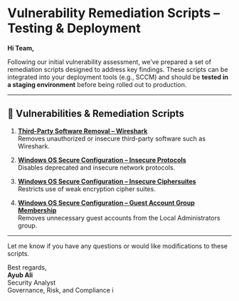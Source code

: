 # Vulnerability Remediation Scripts – Testing & Deployment

**Hi Team,**

Following our initial vulnerability assessment, we’ve prepared a set of remediation scripts designed to address key findings. These scripts can be integrated into your deployment tools (e.g., SCCM) and should be **tested in a staging environment** before being rolled out to production.

---

## 🔧 Vulnerabilities & Remediation Scripts

1. [**Third-Party Software Removal – Wireshark**](https://github.com/ayubhali/MISC/blob/main/vul-remediations/remediation-wireshark-uninstall.ps1)  
   Removes unauthorized or insecure third-party software such as Wireshark.

2. [**Windows OS Secure Configuration – Insecure Protocols**](https://github.com/ayubhali/MISC/blob/main/vul-remediations/toggle-protocols.ps1)  
   Disables deprecated and insecure network protocols.

3. [**Windows OS Secure Configuration – Insecure Ciphersuites**](https://github.com/ayubhali/MISC/blob/main/vul-remediations/toggle-cipher-suites.ps1)  
   Restricts use of weak encryption cipher suites.

4. [**Windows OS Secure Configuration – Guest Account Group Membership**](https://github.com/ayubhali/MISC/blob/main/vul-remediations/toggle-guest-local-administrators.ps1)  
   Removes unnecessary guest accounts from the Local Administrators group.

---

Let me know if you have any questions or would like modifications to these scripts.

Best regards,  
**Ayub Ali**  
Security Analyst  
Governance, Risk, and Compliance
i
